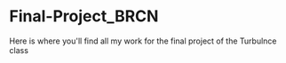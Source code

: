 # Final-Project_BRCN
Here is where you'll find all my work for the final project of the Turbulnce class
